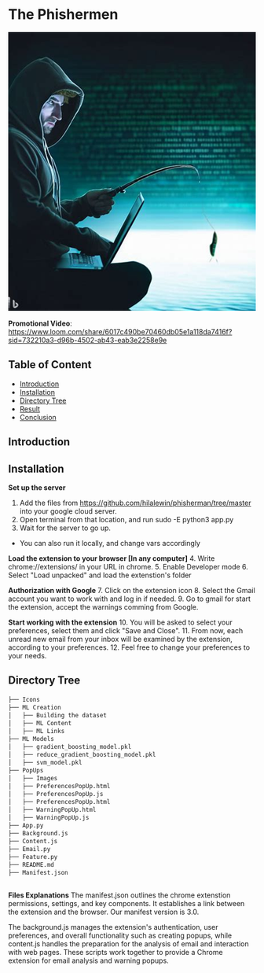 
# The Phishermen 
![image](Icons/ThePhishermen.png)

**Promotional Video**: 
https://www.loom.com/share/6017c490be70460db05e1a118da7416f?sid=732210a3-d96b-4502-ab43-eab3e2258e9e

## Table of Content
  * [Introduction](#introduction)
  * [Installation](#installation)
  * [Directory Tree](#directory-tree)
  * [Result](#result)
  * [Conclusion](#conclusion)

## Introduction

## Installation
**Set up the server**
1. Add the files from https://github.com/hilalewin/phisherman/tree/master into your google cloud server.
2. Open terminal from that location, and run sudo -E python3 app.py
3. Wait for the server to go up.
* You can also run it locally, and change vars accordingly 

**Load the extension to your browser [In any computer]**
4. Write chrome://extensions/ in your URL in chrome.
5. Enable Developer mode
6. Select "Load unpacked" and load the extenstion's folder
 
**Authorization with Google**
7. Click on the extension icon
8. Select the Gmail account you want to work with and log in if needed.
9. Go to gmail for start the extension, accept the warnings comming from Google.

**Start working with the extension**
10. You will be asked to select your preferences, select them and click "Save and Close".
11. From now, each unread new email from your inbox will be examined by the extension, according to your preferences.
12. Feel free to change your preferences to your needs.

## Directory Tree
```
├── Icons
├── ML Creation
│   ├── Building the dataset
│   ├── ML Content
│   ├── ML Links
├── ML Models
│   ├── gradient_boosting_model.pkl
│   ├── reduce_gradient_boosting_model.pkl
│   ├── svm_model.pkl
├── PopUps
│   ├── Images
│   ├── PreferencesPopUp.html
│   ├── PreferencesPopUp.js
│   ├── PreferencesPopUp.html
│   ├── WarningPopUp.html
│   ├── WarningPopUp.js
├── App.py
├── Background.js
├── Content.js
├── Email.py
├── Feature.py
├── README.md
├── Manifest.json


```


**Files Explanations**
The manifest.json outlines the chrome extenstion permissions, settings, and key components. It establishes a link between the extension and the browser. Our manifest version is 3.0.

The background.js manages the extension's authentication, user preferences, and overall functionality such as creating popups, while content.js handles the preparation for the analysis of email and interaction with web pages. These scripts work together to provide a Chrome extension for email analysis and warning popups.

